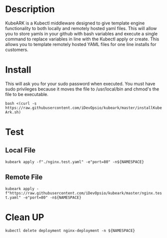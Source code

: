 # Description
KubeARK is a Kubectl middleware designed to give template engine functionality to both locally and remotely hosted yaml files. This will allow you to store yamls in your github with bash variables and execute a single command to replace variables in line with the Kubectl apply or create. This allows you to template remotely hosted YAML files for one line installs for customers.

# Install
This will ask you for your sudo password when executed. You must have sudo privileges because it moves the file to /usr/local/bin and chmod's the file to be executable.

`bash <(curl -s https://raw.githubusercontent.com/iDevOpsio/kubeark/master/installKubeArk.sh)`

# Test

## Local File
`kubeark apply -f"./nginx.test.yaml" -e"port=80" -n${NAMESPACE}`


## Remote File
`kubeark apply -f"https://raw.githubusercontent.com/iDevOpsio/kubeark/master/nginx.test.yaml" -e"port=80" -n${NAMESPACE}`


# Clean UP
`kubectl delete deployment nginx-deployment -n ${NAMESPACE}`

